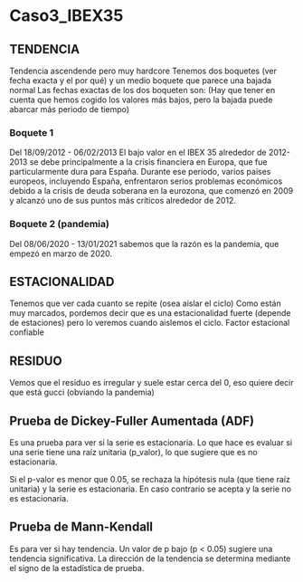 # Caso3_IBEX35

## TENDENCIA
Tendencia ascendende pero muy hardcore
Tenemos dos boquetes (ver fecha exacta y el por qué) y un medio boquete que parece una bajada normal
Las fechas exactas de los dos boqueten son:
(Hay que tener en cuenta que hemos cogido los valores más bajos, pero la bajada puede abarcar más periodo de tiempo)
### Boquete 1
Del 18/09/2012 - 06/02/2013 
El bajo valor en el IBEX 35 alrededor de 2012-2013 se debe principalmente a la crisis financiera en Europa, que fue particularmente dura para España. Durante ese periodo, varios países europeos, incluyendo España, enfrentaron serios problemas económicos debido a la crisis de deuda soberana en la eurozona, que comenzó en 2009 y alcanzó uno de sus puntos más críticos alrededor de 2012.
### Boquete 2 (pandemia)
Del 08/06/2020 - 13/01/2021
sabemos que la razón es la pandemia, que empezó en marzo de 2020.
## ESTACIONALIDAD
Tenemos que ver cada cuanto se repite (osea aislar el ciclo)
Como están muy marcados, pordemos decir que es una estacionalidad fuerte (depende de estaciones) pero lo veremos cuando aislemos el ciclo.
Factor estacional confiable

## RESIDUO
Vemos que el residuo es irregular y suele estar cerca del 0, eso quiere decir que está gucci (obviando la pandemia)

## Prueba de Dickey-Fuller Aumentada (ADF) 
Es una prueba para ver si la serie es estacionaria. Lo que hace es evaluar si una serie tiene una raíz  unitaria (p_valor), lo que sugiere que es no estacionaria.

Si el p-valor es menor que 0.05, se rechaza la hipótesis nula (que tiene raíz unitaria) y la serie es estacionaria. En caso contrario se acepta y la serie no es estacionaria.

## Prueba de Mann-Kendall 
Es para ver si hay tendencia. Un valor de p bajo (p < 0.05) sugiere una tendencia significativa.
La dirección de la tendencia se determina mediante el signo de la estadística de prueba.

